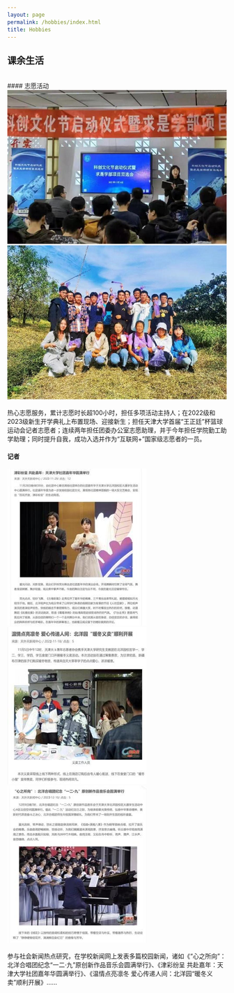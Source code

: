 ```yaml
---
layout: page
permalink: /hobbies/index.html
title: Hobbies
---
```


## 课余生活
<br>
#### 志愿活动

<div class="second">
<img src="/images/zy1.jpg">
<img src="/images/zy2.jpg">
</div>
<br>热心志愿服务，累计志愿时长超100小时，担任多项活动主持人；在2022级和2023级新生开学典礼上布置现场、迎接新生；担任天津大学首届“王正廷”杯篮球运动会记者志愿者；连续两年担任团委办公室志愿助理，并于今年担任学院勤工助学助理；同时提升自我，成功入选并作为“互联网+”国家级志愿者的一员。


#### 记者

<div class="third">
<img src="/images/jz1.jpg">
<img src="/images/jz2.jpg">
<img src="/images/jz3.jpg">
</div>
<br>参与社会新闻热点研究，在学校新闻网上发表多篇校园新闻，诸如《“心之所向”：北洋合唱团纪念“一二·九”原创新作品音乐会圆满举行》、《津彩纷呈 共赴嘉年：天津大学社团嘉年华圆满举行》、《温情点亮凛冬 爱心传递人间：北洋园“暖冬义卖”顺利开展》……
<br>

